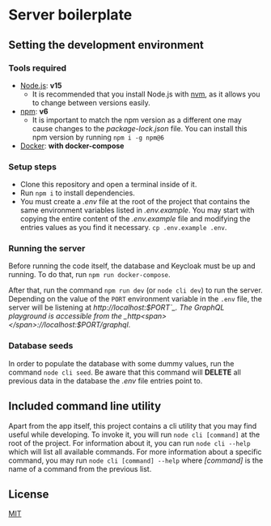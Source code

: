# Server boilerplate

## Setting the development environment

### Tools required

-   [Node.js](https://nodejs.org/en/): **v15**
    -   It is recommended that you install Node.js with [nvm](https://github.com/nvm-sh/nvm), as it allows you to change between versions easily.
-   [npm](https://www.npmjs.com/): **v6**
    -   It is important to match the npm version as a different one may cause changes to the _package-lock.json_ file. You can install this npm version by running `npm i -g npm@6`
-   [Docker](https://www.docker.com/): **with docker-compose**

### Setup steps

-   Clone this repository and open a terminal inside of it.
-   Run `npm i` to install dependencies.
-   You must create a _.env_ file at the root of the project that contains the same environment variables listed in _.env.example_. You may start with copying the entire content of the _.env.example_ file and modifying the entries values as you find it necessary. `cp .env.example .env`.

### Running the server

Before running the code itself, the database and Keycloak must be up and running. To do that, run `npm run docker-compose`.

After that, run the command `npm run dev` (or `node cli dev`) to run the server. Depending on the value of the `PORT` environment variable in the `.env` file, the server will be listening at _http<span></span>://localhost:$PORT`_.
The GraphQL playground is accessible from the _http<span></span>://localhost:$PORT/graphql_.

### Database seeds

In order to populate the database with some dummy values, run the command `node cli seed`. Be aware that this command will **DELETE** all previous data in the database the _.env_ file entries point to.

## Included command line utility

Apart from the app itself, this project contains a cli utility that you may find useful while developing. To invoke it, you will run `node cli [command]` at the root of the project. For information about it, you can run `node cli --help` which will list all available commands. For more information about a specific command, you may run `node cli [command] --help` where _[command]_ is the name of a command from the previous list.

## License

[MIT](https://choosealicense.com/licenses/mit/)
